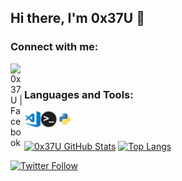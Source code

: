 ## Hi there, I'm 0x37U 👋
### Connect with me:
[<img align="left" alt="0x37U | Facebook" width="22px" src="https://cdn.jsdelivr.net/npm/simple-icons@v3/icons/facebook.svg" />][facebook]
<br/>
### Languages and Tools:
<img align="left" alt="Visual Studio Code" width="26px" src="https://raw.githubusercontent.com/github/explore/80688e429a7d4ef2fca1e82350fe8e3517d3494d/topics/visual-studio-code/visual-studio-code.png" />
<img align="left" alt="Terminal" width="26px" src="https://raw.githubusercontent.com/github/explore/80688e429a7d4ef2fca1e82350fe8e3517d3494d/topics/terminal/terminal.png" />
<img align="left" alt="Python" width="26px" src="https://raw.githubusercontent.com/github/explore/80688e429a7d4ef2fca1e82350fe8e3517d3494d/topics/python/python.png" />
<br/>
<br/>

[![0x37U GitHub Stats](https://github-readme-stats.vercel.app/api?username=0x37U&show_icons=true&hide_title=true&theme=dark)](https://github.com/0x37U)
[![Top Langs](https://github-readme-stats.vercel.app/api/top-langs/?username=0x37U&layout=compact&theme=dark)](https://github.com/0x37U)

[![Twitter Follow](https://img.shields.io/twitter/follow/Amr.v7?color=1DA1F0&logo=facebook&style=for-the-badge)](https://twitter.com/intent/follow?screen_name=Amr.v7)

[facebook]: https://www.facebook.com/Amr.v7
